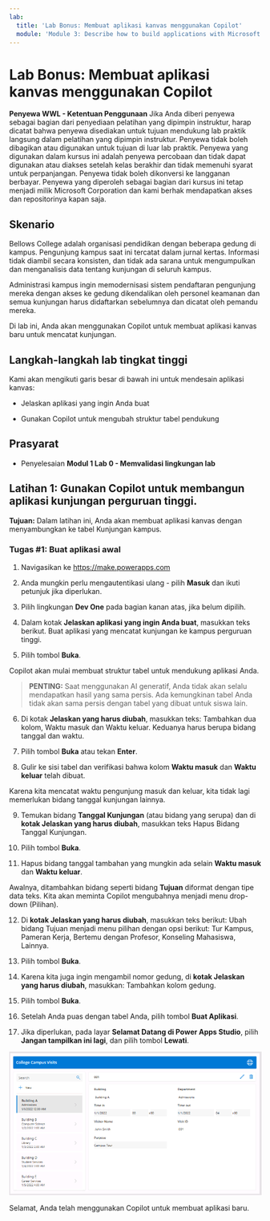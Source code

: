 ```yaml
---
lab:
  title: 'Lab Bonus: Membuat aplikasi kanvas menggunakan Copilot'
  module: 'Module 3: Describe how to build applications with Microsoft Power Apps'
---
```


# Lab Bonus: Membuat aplikasi kanvas menggunakan Copilot

**Penyewa WWL - Ketentuan Penggunaan** Jika Anda diberi penyewa sebagai bagian dari penyediaan pelatihan yang dipimpin instruktur, harap dicatat bahwa penyewa disediakan untuk tujuan mendukung lab praktik langsung dalam pelatihan yang dipimpin instruktur. Penyewa tidak boleh dibagikan atau digunakan untuk tujuan di luar lab praktik. Penyewa yang digunakan dalam kursus ini adalah penyewa percobaan dan tidak dapat digunakan atau diakses setelah kelas berakhir dan tidak memenuhi syarat untuk perpanjangan. Penyewa tidak boleh dikonversi ke langganan berbayar. Penyewa yang diperoleh sebagai bagian dari kursus ini tetap menjadi milik Microsoft Corporation dan kami berhak mendapatkan akses dan repositorinya kapan saja. 

## Skenario

Bellows College adalah organisasi pendidikan dengan beberapa gedung di kampus. Pengunjung kampus saat ini tercatat dalam jurnal kertas. Informasi tidak diambil secara konsisten, dan tidak ada sarana untuk mengumpulkan dan menganalisis data tentang kunjungan di seluruh kampus.

Administrasi kampus ingin memodernisasi sistem pendaftaran pengunjung mereka dengan akses ke gedung dikendalikan oleh personel keamanan dan semua kunjungan harus didaftarkan sebelumnya dan dicatat oleh pemandu mereka.

Di lab ini, Anda akan menggunakan Copilot untuk membuat aplikasi kanvas baru untuk mencatat kunjungan. 

## Langkah-langkah lab tingkat tinggi

Kami akan mengikuti garis besar di bawah ini untuk mendesain aplikasi kanvas:

- Jelaskan aplikasi yang ingin Anda buat

- Gunakan Copilot untuk mengubah struktur tabel pendukung

 ## Prasyarat

- Penyelesaian **Modul 1 Lab 0 - Memvalidasi lingkungan lab**

## Latihan 1: Gunakan Copilot untuk membangun aplikasi kunjungan perguruan tinggi.

**Tujuan:** Dalam latihan ini, Anda akan membuat aplikasi kanvas dengan menyambungkan ke tabel Kunjungan kampus.

### Tugas \#1: Buat aplikasi awal

1. Navigasikan ke https://make.powerapps.com

2. Anda mungkin perlu mengautentikasi ulang - pilih **Masuk** dan ikuti petunjuk jika diperlukan.

3. Pilih lingkungan **Dev One** pada bagian kanan atas, jika belum dipilih.

4. Dalam kotak **Jelaskan aplikasi yang ingin Anda buat**, masukkan teks berikut. Buat aplikasi yang mencatat kunjungan ke kampus perguruan tinggi. 

5. Pilih tombol **Buka**.

Copilot akan mulai membuat struktur tabel untuk mendukung aplikasi Anda. 

> **PENTING:** Saat menggunakan AI generatif, Anda tidak akan selalu mendapatkan hasil yang sama persis. Ada kemungkinan tabel Anda tidak akan sama persis dengan tabel yang dibuat untuk siswa lain. 

6. Di kotak **Jelaskan yang harus diubah**, masukkan teks: Tambahkan dua kolom, Waktu masuk dan Waktu keluar. Keduanya harus berupa bidang tanggal dan waktu.  

7. Pilih tombol **Buka** atau tekan **Enter**. 

8. Gulir ke sisi tabel dan verifikasi bahwa kolom **Waktu masuk** dan **Waktu keluar** telah dibuat. 

Karena kita mencatat waktu pengunjung masuk dan keluar, kita tidak lagi memerlukan bidang tanggal kunjungan lainnya. 

9. Temukan bidang **Tanggal Kunjungan** (atau bidang yang serupa) dan di **kotak Jelaskan yang harus diubah**, masukkan teks Hapus Bidang Tanggal Kunjungan. 

10. Pilih tombol **Buka**. 

11. Hapus bidang tanggal tambahan yang mungkin ada selain **Waktu masuk** dan **Waktu keluar**. 

Awalnya, ditambahkan bidang seperti bidang **Tujuan** diformat dengan tipe data teks. Kita akan meminta Copilot mengubahnya menjadi menu drop-down (Pilihan). 

12. Di **kotak Jelaskan yang harus diubah**, masukkan teks berikut: Ubah bidang Tujuan menjadi menu pilihan dengan opsi berikut: Tur Kampus, Pameran Kerja, Bertemu dengan Profesor, Konseling Mahasiswa, Lainnya. 

13. Pilih tombol **Buka**. 

14. Karena kita juga ingin mengambil nomor gedung, di **kotak Jelaskan yang harus diubah**, masukkan: Tambahkan kolom gedung. 

15. Pilih tombol **Buka**. 

16. Setelah Anda puas dengan tabel Anda, pilih tombol **Buat Aplikasi**. 

17. Jika diperlukan, pada layar **Selamat Datang di Power Apps Studio**, pilih **Jangan tampilkan ini lagi**, dan pilih tombol **Lewati**. 

![Cuplikan layar aplikasi yang baru saja dibuat](media/bonus-lab-copilot-01.png)

Selamat, Anda telah menggunakan Copilot untuk membuat aplikasi baru. 
